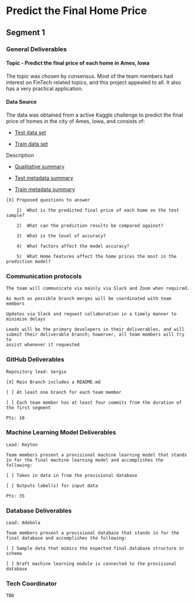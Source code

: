 # Predict the Final Home Price

## Segment 1

### General Deliverables

#### Topic - Predict the final price of each home in Ames, Iowa

The topic was chosen by consensus. Most of the team members had interest on FinTech related topics, and this project appealed to all. It also has a very practical application.

#### Data Source

The data was obtained from a active Kaggle challenge to predict the final price of homes in the city of Ames, Iowa, and consists of:

   - [Test data set](https://github.com/serpaulus/Final_Project/blob/main/Data_Sets/test.csv)

   - [Train data set](https://github.com/serpaulus/Final_Project/blob/main/Data_Sets/train.csv)

Description

   - [Qualitative summary](https://github.com/serpaulus/Final_Project/blob/main/Data_Sets/kaggle_data_description.txt)

   - [Test metadata summary](https://github.com/serpaulus/Final_Project/blob/main/Data_Sets/tst_desc.csv)

   - [Train metadata summary]()

 
   
    
    [X] Proposed questions to answer 
    
        1)	What is the predicted final price of each home on the test sample?

        2)	What can the prediction results be compared against?

        3)	What is the level of accuracy?

        4)	What factors affect the model accuracy?

        5)	What Home features affect the home prices the most in the prediction model?


  ### Communication protocols
  
    The team will communicate via mainly via Slack and Zoom when required. 
    
    As much as possible branch merges will be coordinated with team members
    
    Updates via Slack and request collaboration in a timely manner to minimise delays 
    
    Leads will be the primary developers in their deliverables, and will submit their deliverable branch; howerver, all team members will try to 
    assist whenever it requested
        
    
 ### GitHub Deliverables 
     
    Repository lead: Sergio
 
    [X] Main Branch includes a README.md
    
    [ ] At least one branch for each team member
    
    [ ] Each team member has at least four commits from the duration of the first segment
    
    Pts: 10
    
 ### Machine Learning Model Deliverables
 
    Lead: Keyton
    
    Team members present a provisional machine learning model that stands in for the final machine learning model and accomplishes the following:
 
    [ ] Takes in data in from the provisional database
    
    [ ] Outputs label(s) for input data
    
    Pts: 35

### Database Deliverables

    Lead: Adebola

    Team members present a provisional database that stands in for the final database and accomplishes the following: 
 
    [ ] Sample data that mimics the expected final database structure or schema

    [ ] Draft machine learning module is connected to the provisional database 
    

### Tech Coordinator 

    TBD
    
    
 



    
    

  
    
    

    
    

    

